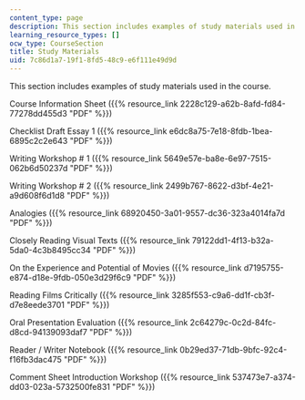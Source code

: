 ```yaml
---
content_type: page
description: This section includes examples of study materials used in the course.
learning_resource_types: []
ocw_type: CourseSection
title: Study Materials
uid: 7c86d1a7-19f1-8fd5-48c9-e6f111e49d9d
---
```


This section includes examples of study materials used in the course.

Course Information Sheet ({{% resource_link 2228c129-a62b-8afd-fd84-77278dd455d3 "PDF" %}})

Checklist Draft Essay 1 ({{% resource_link e6dc8a75-7e18-8fdb-1bea-6895c2c2e643 "PDF" %}})

Writing Workshop # 1 ({{% resource_link 5649e57e-ba8e-6e97-7515-062b6d50237d "PDF" %}})

Writing Workshop # 2 ({{% resource_link 2499b767-8622-d3bf-4e21-a9d608f6d1d8 "PDF" %}})

Analogies ({{% resource_link 68920450-3a01-9557-dc36-323a4014fa7d "PDF" %}})

Closely Reading Visual Texts ({{% resource_link 79122dd1-4f13-b32a-5da0-4c3b8495cc34 "PDF" %}})

On the Experience and Potential of Movies ({{% resource_link d7195755-e874-d18e-9fdb-050e3d29f6c9 "PDF" %}})

Reading Films Critically ({{% resource_link 3285f553-c9a6-dd1f-cb3f-d7e8eede3701 "PDF" %}})

Oral Presentation Evaluation ({{% resource_link 2c64279c-0c2d-84fc-d8cd-94139093daf7 "PDF" %}})

Reader / Writer Notebook ({{% resource_link 0b29ed37-71db-9bfc-92c4-f16fb3dac475 "PDF" %}})

Comment Sheet Introduction Workshop ({{% resource_link 537473e7-a374-dd03-023a-5732500fe831 "PDF" %}})